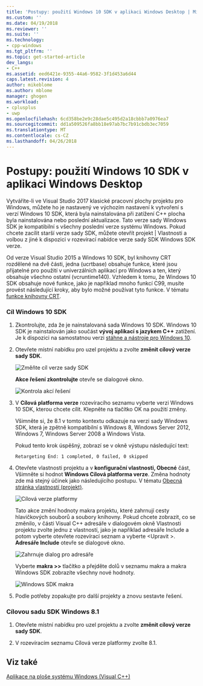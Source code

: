 ```yaml
---
title: 'Postupy: použití Windows 10 SDK v aplikaci Windows Desktop | Microsoft Docs'
ms.custom: ''
ms.date: 04/19/2018
ms.reviewer: ''
ms.suite: ''
ms.technology:
- cpp-windows
ms.tgt_pltfrm: ''
ms.topic: get-started-article
dev_langs:
- C++
ms.assetid: eed6421e-9355-44a6-9582-3f1d453a6d44
caps.latest.revision: 4
author: mikeblome
ms.author: mblome
manager: ghogen
ms.workload:
- cplusplus
- uwp
ms.openlocfilehash: 6cd358be2e9c28dae5c495d2a18cbbb7a0976ea7
ms.sourcegitcommit: dd1a509526fa8bb18e97ab7bc7b91cbdb3ec7059
ms.translationtype: MT
ms.contentlocale: cs-CZ
ms.lasthandoff: 04/26/2018
---
```

# <a name="how-to-use-the-windows-10-sdk-in-a-windows-desktop-application"></a>Postupy: použití Windows 10 SDK v aplikaci Windows Desktop
Vytváříte-li ve Visual Studio 2017 klasické pracovní plochy projektu pro Windows, můžete ho je nastavený ve výchozím nastavení k vytvoření s verzí Windows 10 SDK, která byla nainstalována při zatížení C++ plocha byla nainstalována nebo poslední aktualizace. Tato verze sady Windows SDK je kompatibilní s všechny poslední verze systému Windows. Pokud chcete zacílit starší verze sady SDK, můžete otevřít projekt | Vlastnosti a volbou z jiné k dispozici v rozevírací nabídce verze sady SDK Windows SDK verze.  
  
 Od verze Visual Studio 2015 a Windows 10 SDK, byl knihovny CRT rozdělené na dvě části, jedna (ucrtbase) obsahuje funkce, které jsou přijatelné pro použití v univerzálních aplikací pro Windows a ten, který obsahuje všechno ostatní (vcruntime140). Vzhledem k tomu, že Windows 10 SDK obsahuje nové funkce, jako je například mnoho funkcí C99, musíte provést následující kroky, aby bylo možné používat tyto funkce. V tématu [funkce knihovny CRT](../c-runtime-library/crt-library-features.md).  
  
### <a name="to-target-the-windows-10-sdk"></a>Cíl Windows 10 SDK  
  
1.  Zkontrolujte, zda že je nainstalovaná sada Windows 10 SDK. Windows 10 SDK je nainstalován jako součást **vývoj aplikací s jazykem C++** zatížení. Je k dispozici na samostatnou verzi [stáhne a nástroje pro Windows 10](https://developer.microsoft.com/windows/downloads).

  
2.  Otevřete místní nabídku pro uzel projektu a zvolte **změnit cílový verze sady SDK**.  
  
     ![Změňte cíl verze sady SDK](../windows/media/retargetingwindowssdk1.PNG "RetargetingWindowsSDK1")  
  
     **Akce řešení zkontrolujte** otevře se dialogové okno.  
  
     ![Kontrola akcí řešení](../windows/media/retargetingwindowssdk2.PNG "RetargetingWindowsSDK2")  
  
3.  V **Cílová platforma verze** rozevíracího seznamu vyberte verzi Windows 10 SDK, kterou chcete cílit. Klepněte na tlačítko OK na použití změny.  
  
     Všimněte si, že 8.1 v tomto kontextu odkazuje na verzi sady Windows SDK, která je zpětně kompatibilní s Windows 8, Windows Server 2012, Windows 7, Windows Server 2008 a Windows Vista.  
  
     Pokud tento krok úspěšný, zobrazí se v okně výstupu následující text:  
  
     `Retargeting End: 1 completed, 0 failed, 0 skipped`  
  
4.  Otevřete vlastnosti projektu a v **konfigurační vlastnosti, Obecné** část, Všimněte si hodnot **Windows Cílová platforma verze**. Změna hodnoty zde má stejný účinek jako následujícího postupu. V tématu [Obecná stránka vlastností (projekt)](../ide/general-property-page-project.md).  
  
     ![Cílová verze platformy](../windows/media/retargetingwindowssdk3.PNG "RetargetingWindowsSDK3")  
  
     Tato akce změní hodnoty makra projektu, které zahrnují cesty hlavičkových souborů a soubory knihovny. Pokud chcete zobrazit, co se změnilo, v části Visual C++ adresáře v dialogovém okně Vlastnosti projektu zvolte jednu z vlastností, jako je například adresáře Include a potom vyberte otevřete rozevírací seznam a vyberte \<Upravit >. **Adresáře Include** otevře se dialogové okno.  
  
     ![Zahrnuje dialog pro adresáře](../windows/media/retargetingwindowssdk4.PNG "RetargetingWindowsSDK4")  
  
     Vyberte **makra >>** tlačítko a přejděte dolů v seznamu makra a makra Windows SDK zobrazíte všechny nové hodnoty.  
  
     ![Windows SDK makra](../windows/media/retargetingwindowssdk5.PNG "RetargetingWindowsSDK5")  
  
5.  Podle potřeby zopakujte pro další projekty a znovu sestavte řešení.  
  
### <a name="to-target-the-windows-81-sdk"></a>Cílovou sadu SDK Windows 8.1  
  
1.  Otevřete místní nabídku pro uzel projektu a zvolte **změnit cílový verze sady SDK**.  
  
2.  V rozevíracím seznamu Cílová verze platformy zvolte 8.1.  
  
## <a name="see-also"></a>Viz také  
 [Aplikace na ploše systému Windows (Visual C++)](../windows/how-to-use-the-windows-10-sdk-in-a-windows-desktop-application.md)
